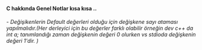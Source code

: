 #### C hakkında Genel Notlar kısa kısa ..

###### - Değişikenlerin Default değerleri olduğu için değişkene sayı ataması yapılmalıdır.(Her derleyici için bu değerler farklı olabilir örneğin dev c++ da int a; tanımlandığı zaman değişkenin değeri 0 olurken vs stdioda değişkenin değeri 1'dir. )
###### 
